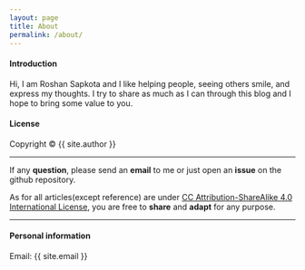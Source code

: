 ```yaml
---
layout: page
title: About
permalink: /about/
---
```


#### Introduction

Hi, I am Roshan Sapkota and I like helping people, seeing others smile, and express my thoughts. I try to share as much as I can through this blog and I hope to bring some value to you.


#### License

Copyright&nbsp;&copy;&nbsp;{{ site.author }}

- - -

If any <b>question</b>, please send an <b>email</b> to me or just open an <b>issue</b> on the github repository. 

As for all articles(except reference) are under [CC Attribution-ShareAlike 4.0 International License](https://creativecommons.org/licenses/by-sa/4.0/), you are free to <b>share</b> and <b>adapt</b> for any purpose.

- - -

#### Personal information

Email: {{ site.email }}
